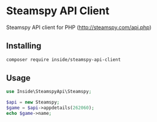 # Steamspy API Client
Steamspy API client for PHP (http://steamspy.com/api.php)

## Installing
```bash
composer require inside/steamspy-api-client
```

## Usage
```php
use Inside\SteamspyApi\Steamspy;

$api = new Steamspy;
$game = $api->appdetails(262060);
echo $game->name;
```

